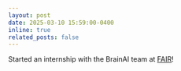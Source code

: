 ```yaml
---
layout: post
date: 2025-03-10 15:59:00-0400
inline: true
related_posts: false
---
```


Started an internship with the BrainAI team at [FAIR](https://ai.meta.com/research/)! 
